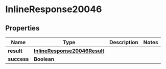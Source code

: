# InlineResponse20046

## Properties
Name | Type | Description | Notes
------------ | ------------- | ------------- | -------------
**result** | [**InlineResponse20046Result**](InlineResponse20046Result.md) |  | 
**success** | **Boolean** |  | 
